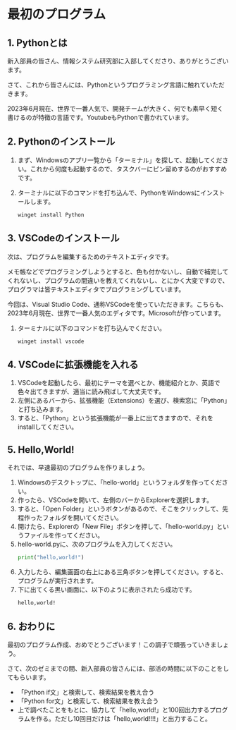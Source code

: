 # 最初のプログラム

## 1. Pythonとは

新入部員の皆さん、情報システム研究部に入部してくださり、ありがとうございます。

さて、これから皆さんには、Pythonというプログラミング言語に触れていただきます。

2023年6月現在、世界で一番人気で、開発チームが大きく、何でも素早く短く書けるのが特徴の言語です。YoutubeもPythonで書かれています。

## 2. Pythonのインストール

1. まず、Windowsのアプリ一覧から「ターミナル」を探して、起動してください。これから何度も起動するので、タスクバーにピン留めするのがおすすめです。
2. ターミナルに以下のコマンドを打ち込んで、PythonをWindowsにインストールします。

    ```
    winget install Python
    ```

## 3. VSCodeのインストール

次は、プログラムを編集するためのテキストエディタです。

メモ帳などでプログラミングしようとすると、色も付かないし、自動で補完してくれないし、プログラムの間違いを教えてくれないし、とにかく大変ですので、プログラマは皆テキストエディタでプログラミングしています。

今回は、Visual Studio Code、通称VSCodeを使っていただきます。こちらも、2023年6月現在、世界で一番人気のエディタです。Microsoftが作っています。

1. ターミナルに以下のコマンドを打ち込んでください。

    ```
    winget install vscode
    ```

## 4. VSCodeに拡張機能を入れる

1. VSCodeを起動したら、最初にテーマを選べとか、機能紹介とか、英語で色々出てきますが、適当に読み飛ばして大丈夫です。
2. 左側にあるバーから、拡張機能（Extensions）を選び、検索窓に「Python」と打ち込みます。
3. すると、「Python」という拡張機能が一番上に出てきますので、それをinstallしてください。

## 5. Hello,World!

それでは、早速最初のプログラムを作りましょう。

1. Windowsのデスクトップに、「hello-world」というフォルダを作ってください。
2. 作ったら、VSCodeを開いて、左側のバーからExplorerを選択します。
3. すると、「Open Folder」というボタンがあるので、そこをクリックして、先程作ったフォルダを開いてください。
4. 開けたら、Explorerの「New File」ボタンを押して、「hello-world.py」というファイルを作ってください。
5. hello-world.pyに、次のプログラムを入力してください。
    ```python
    print("hello,world!")
    ```
6. 入力したら、編集画面の右上にある三角ボタンを押してください。すると、プログラムが実行されます。
7. 下に出てくる黒い画面に、以下のように表示されたら成功です。
    ```
    hello,world!
    ```

## 6. おわりに

最初のプログラム作成、おめでとうございます！この調子で頑張っていきましょう。

さて、次のゼミまでの間、新入部員の皆さんには、部活の時間に以下のことをしてもらいます。

* 「Python if文」と検索して、検索結果を教え合う
* 「Python for文」と検索して、検索結果を教え合う
* 上で調べたことをもとに、協力して「hello,world!」と100回出力するプログラムを作る。ただし10回目だけは「hello,world!!!!」と出力すること。